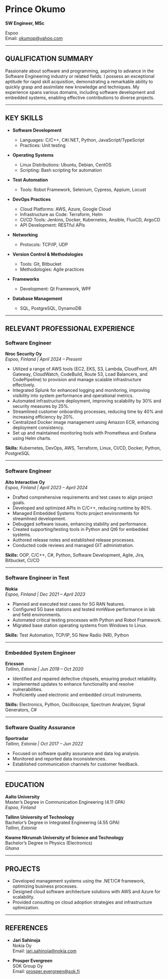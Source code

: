 # Prince Okumo

**SW Engineer, MSc**

Espoo  
Email: okumop@yahoo.com  


---

## QUALIFICATION SUMMARY

Passionate about software and programming, aspiring to advance in the Software Engineering industry or related fields. I possess an exceptional aptitude for rapid skill acquisition, demonstrating a remarkable ability to quickly grasp and assimilate new knowledge and techniques. My experience spans various domains, including software development and embedded systems, enabling effective contributions to diverse projects.

---

## KEY SKILLS

- **Software Development**
  - Languages: C/C++, C#/.NET, Python, JavaScript/TypeScript
  - Practices: Unit testing

- **Operating Systems**
  - Linux Distributions: Ubuntu, Debian, CentOS
  - Scripting: Bash scripting for automation

- **Test Automation**
  - Tools: Robot Framework, Selenium, Cypress, Appium, Locust

- **DevOps Practices**
  - Cloud Platforms: AWS, Azure, Google Cloud
  - Infrastructure as Code: Terraform, Helm
  - CI/CD Tools: Jenkins, Docker, Kubernetes, Ansible, FluxCD, ArgoCD
  - API Development: RESTful APIs

- **Networking**
  - Protocols: TCP/IP, UDP

- **Version Control & Methodologies**
  - Tools: Git, Bitbucket
  - Methodologies: Agile practices

- **Frameworks**
  - Development: Qt Framework, WPF

- **Database Management**
  - SQL, PostgreSQL, DynamoDB

---

## RELEVANT PROFESSIONAL EXPERIENCE

### Software Engineer  
**Nroc Security Oy**  
_Espoo, Finland | April 2024 – Present_

- Utilized a range of AWS tools (EC2, EKS, S3, Lambda, CloudFront, API Gateway, CloudWatch, CodeBuild, Route 53, Load Balancers, and CodePipeline) to provision and manage scalable infrastructure effectively.
- Integrated Splunk for enhanced logging and monitoring, improving visibility into system performance and operational metrics.
- Automated infrastructure deployment, improving scalability by 30% and security measures by 25%.
- Streamlined customer onboarding processes, reducing time by 40% and increasing efficiency by 20%.
- Centralized Docker image management using Amazon ECR, enhancing deployment consistency.
- Set up and maintained monitoring tools with Prometheus and Grafana using Helm charts.

**Skills:** Kubernetes, DevOps, AWS, Terraform, Linux, CI/CD, Docker, Python, PostgreSQL

---

### Software Engineer  
**Aito Interactive Oy**  
_Espoo, Finland | April 2023 – April 2024_

- Drafted comprehensive requirements and test cases to align project goals.
- Developed and optimized APIs in C/C++, reducing runtime by 80%.
- Managed Embedded Systems Yocto project environments for streamlined development.
- Debugged software issues, enhancing stability and performance.
- Created supporting/testing tools in Python and Qt6 for embedded systems.
- Authored release notes and established release processes.
- Conducted code reviews and managed GIT administration.

**Skills:** OOP, C/C++, C#, Python, Software Development, Agile, Jira, Bitbucket, CI/CD

---

### Software Engineer in Test  
**Nokia**  
_Espoo, Finland | Dec 2021 – April 2023_

- Planned and executed test cases for 5G RAN features.
- Configured 5G base stations and tested mmWave performance in lab and field environments.
- Automated critical testing processes with Python and Robot Framework.
- Migrated base station operating systems from Windows to Linux.

**Skills:** Test Automation, TCP/IP, 5G New Radio (NR), Python

---

### Embedded System Engineer  
**Ericsson**  
_Tallinn, Estonia | Jun 2019 – Oct 2020_

- Identified and repaired defective chipsets, ensuring product reliability.
- Implemented updates to enhance functionality and resolve vulnerabilities.
- Proficiently used electronic and embedded circuit instruments.

**Skills:** Electronics, Python, Oscilloscope, Spectrum Analyzer, Signal Generators, C#

---

### Software Quality Assurance  
**Sportradar**  
_Tallinn, Estonia | Oct 2017 – Jun 2022_

- Focused on software quality assurance and data log analysis.
- Monitored and reported data inconsistencies.
- Established communication channels for customer feedback.

---

## EDUCATION

**Aalto University**  
Master’s Degree in Communication Engineering (4.11 GPA)  
_Espoo, Finland_

**Tallinn University of Technology**  
Bachelor’s Degree in Integrated Engineering (4.55 GPA)  
_Tallinn, Estonia_

**Kwame Nkrumah University of Science and Technology**  
Bachelor’s Degree in Physics (Electronics)  
_Ghana_

---

## PROJECTS

- Developed management systems using the .NET/C# framework, optimizing business processes.
- Designed cloud software architecture solutions with AWS and Azure for scalability.
- Provided consulting on cloud adoption strategies and infrastructure optimization.

---

## REFERENCES

- **Jari Sahinoja**  
  Nokia Oy  
  Email: jari.sahinoja@nokia.com  
  

- **Prosper Evergreen**  
  SOK Group Oy  
  Email: prosper.evergreen@sok.fi  
  
